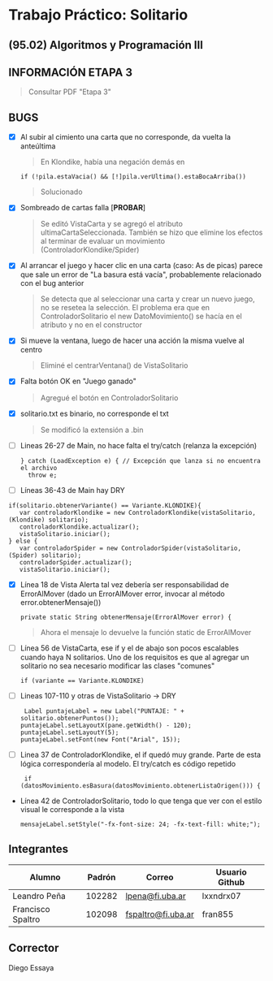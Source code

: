 # Trabajo Práctico: Solitario
## (95.02) Algoritmos y Programación III

## INFORMACIÓN ETAPA 3
> Consultar PDF "Etapa 3"

## BUGS
- [x] Al subir al cimiento una carta que no corresponde, da vuelta la anteúltima
    >En Klondike, había una negación demás en 

    ```if (!pila.estaVacia() && [!]pila.verUltima().estaBocaArriba())```
    >Solucionado
- [x] Sombreado de cartas falla [**PROBAR**]
    > Se editó VistaCarta y se agregó el atributo ultimaCartaSeleccionada. También se hizo que elimine los efectos al terminar de evaluar un movimiento (ControladorKlondike/Spider)
- [x] Al arrancar el juego y hacer clic en una carta (caso: As de picas) parece que sale un error de "La basura está vacía", probablemente relacionado con el bug anterior
    > Se detecta que al seleccionar una carta y crear un nuevo juego, no se resetea la selección. El problema era que en ControladorSolitario el new DatoMovimiento() se hacía en el atributo y no en el constructor
- [x] Si mueve la ventana, luego de hacer una acción la misma vuelve al centro
  > Eliminé el centrarVentana() de VistaSolitario
- [x] Falta botón OK en "Juego ganado"
  > Agregué el botón en ControladorSolitario
- [x] solitario.txt es binario, no corresponde el txt
  > Se modificó la extensión a .bin
- [ ] Lineas 26-27 de Main, no hace falta el try/catch (relanza la excepción)
   ``` 
  } catch (LoadException e) { // Excepción que lanza si no encuentra el archivo 
     throw e; 
  ```
- [ ]  Líneas 36-43 de Main hay DRY
  ``` 
 if(solitario.obtenerVariante() == Variante.KLONDIKE){ 
     var controladorKlondike = new ControladorKlondike(vistaSolitario, (Klondike) solitario); 
     controladorKlondike.actualizar(); 
     vistaSolitario.iniciar(); 
 } else { 
     var controladorSpider = new ControladorSpider(vistaSolitario, (Spider) solitario); 
     controladorSpider.actualizar(); 
     vistaSolitario.iniciar(); 
  ```
- [x] Línea 18 de Vista Alerta tal vez debería ser responsabilidad de ErrorAlMover (dado un ErrorAlMover error, invocar al método error.obtenerMensaje())
    ```
    private static String obtenerMensaje(ErrorAlMover error) { 
    ```
  > Ahora el mensaje lo devuelve la función static de ErrorAlMover
- [ ] Línea 56 de VistaCarta, ese if y el de abajo son pocos escalables cuando haya N solitarios. Uno de los requisitos es que al agregar un solitario no sea necesario modificar las clases "comunes"
    ```
    if (variante == Variante.KLONDIKE)
    ```
- [ ] Lineas 107-110 y otras de VistaSolitario -> DRY
    ```
     Label puntajeLabel = new Label("PUNTAJE: " + solitario.obtenerPuntos()); 
    puntajeLabel.setLayoutX(pane.getWidth() - 120);
    puntajeLabel.setLayoutY(5);
    puntajeLabel.setFont(new Font("Arial", 15));
    ```
- [ ] Linea 37 de ControladorKlondike, el if quedó muy grande. Parte de esta lógica correspondería al modelo. El try/catch es código repetido
    ```
     if (datosMovimiento.esBasura(datosMovimiento.obtenerListaOrigen())) {
  ```
- Línea 42 de ControladorSolitario, todo lo que tenga que ver con el estilo visual le corresponde a la vista
    ```
   mensajeLabel.setStyle("-fx-font-size: 24; -fx-text-fill: white;");
  ```

## Integrantes
| Alumno | Padrón | Correo | Usuario Github |
| ----------- | ----------- | ----------- | ----------- |
| Leandro Peña | 102282 | lpena@fi.uba.ar | lxxndrx07 |
| Francisco Spaltro | 102098 | fspaltro@fi.uba.ar | fran855 |

## Corrector
Diego Essaya